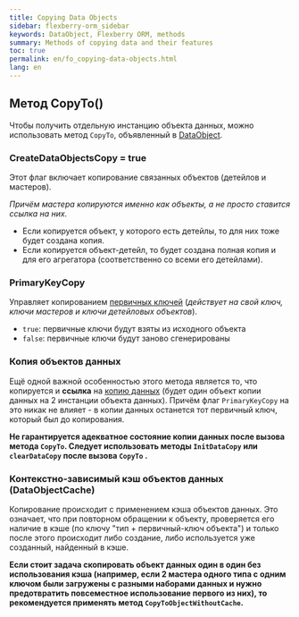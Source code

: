 ```yaml
---
title: Copying Data Objects
sidebar: flexberry-orm_sidebar
keywords: DataObject, Flexberry ORM, methods
summary: Methods of copying data and their features
toc: true
permalink: en/fo_copying-data-objects.html
lang: en
---
```


## Метод CopyTo()

Чтобы получить отдельную инстанцию объекта данных, можно использовать метод `CopyTo`, объявленный в [DataObject](fo_data-object.html).

### CreateDataObjectsCopy = true

Этот флаг включает копирование связанных объектов (детейлов и мастеров).

*Причём мастера копируются именно как объекты, а не просто ставится ссылка на них.* 

* Если копируется объект, у которого есть детейлы, то для них тоже будет создана копия.
* Если копируется объект-детейл, то будет создана полная копия и для его агрегатора (соответственно со всеми его детейлами).

### PrimaryKeyCopy

Управляет копированием [первичных ключей](fo_primary-keys-objects.html) (*действует на свой ключ, ключи мастеров и ключи детейловых объектов*).

* `true`: первичные ключи будут взяты из исходного объекта
* `false`: первичные ключи будут заново сгенерированы

### Копия объектов данных

Ещё одной важной особенностью этого метода является то, что копируется и __ссылка__ на [копию данных](fo_data-object-copy.html) (будет один объект копии данных на 2 инстанции объекта данных). Причём флаг `PrimaryKeyCopy` на это никак не влияет - в копии данных останется тот первичный ключ, который был до копирования.

**Не гарантируется адекватное состояние копии данных после вызова метода `CopyTo`. Следует использовать методы `InitDataCopy` или `clearDataCopy` после вызова `CopyTo` .**

### Контекстно-зависимый кэш объектов данных (DataObjectCache)

Копирование происходит с применением кэша объектов данных. Это означает, что при повторном обращении к объекту, проверяется его наличие в кэше (по ключу "тип + первичный-ключ объекта") и только после этого происходит либо создание, либо используется уже созданный, найденный в кэше.

**Если стоит задача скопировать объект данных один в один без использования кэша (например, если 2 мастера одного типа с одним ключом были загружены с разными наборами данных и нужно предотвратить повсеместное использование первого из них), то рекомендуется применять метод `CopyToObjectWithoutCache`.**
